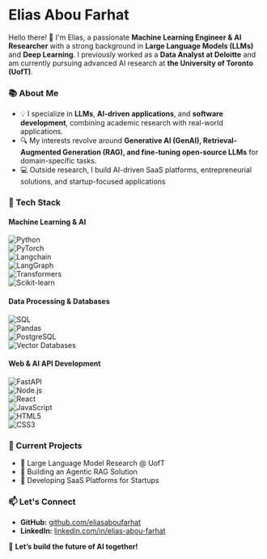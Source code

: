 # Elias Abou Farhat

Hello there! 👋 I'm Elias, a passionate **Machine Learning Engineer & AI Researcher** with a strong background in **Large Language Models (LLMs)** and **Deep Learning**. I previously worked as a **Data Analyst at Deloitte** and am currently pursuing advanced AI research at **the University of Toronto (UofT)**.  

### 📚 About Me  

- 💡 I specialize in **LLMs**, **AI-driven applications**, and **software development**, combining academic research with real-world applications.  
- 🔍 My interests revolve around **Generative AI (GenAI), Retrieval-Augmented Generation (RAG), and fine-tuning open-source LLMs** for domain-specific tasks.  
- 💻 Outside research, I build AI-driven SaaS platforms, entrepreneurial solutions, and startup-focused applications

### 🔧 Tech Stack  

#### **Machine Learning & AI**  
![Python](https://img.shields.io/badge/-Python-3776AB?style=flat-square&logo=python&logoColor=white)  
![PyTorch](https://img.shields.io/badge/-PyTorch-EE4C2C?style=flat-square&logo=pytorch&logoColor=white)  
![Langchain](https://img.shields.io/badge/-LangChain-005F8C?style=flat-square&logo=langchain&logoColor=white)  
![LangGraph](https://img.shields.io/badge/-LangGraph-FF5733?style=flat-square&logo=langgraph&logoColor=white)  
![Transformers](https://img.shields.io/badge/-Hugging%20Face-FFD700?style=flat-square&logo=huggingface&logoColor=black)  
![Scikit-learn](https://img.shields.io/badge/-Scikit%20Learn-F7931E?style=flat-square&logo=scikit-learn&logoColor=white)  

#### **Data Processing & Databases**  
![SQL](https://img.shields.io/badge/-SQL-4479A1?style=flat-square&logo=postgresql&logoColor=white)  
![Pandas](https://img.shields.io/badge/-Pandas-150458?style=flat-square&logo=pandas&logoColor=white)  
![PostgreSQL](https://img.shields.io/badge/-PostgreSQL-336791?style=flat-square&logo=postgresql&logoColor=white)  
![Vector Databases](https://img.shields.io/badge/-Vector%20DB-00C853?style=flat-square&logo=postgresql&logoColor=white)  

#### **Web & AI API Development**  
![FastAPI](https://img.shields.io/badge/-FastAPI-009688?style=flat-square&logo=fastapi&logoColor=white)  
![Node.js](https://img.shields.io/badge/-Node.js-339933?style=flat-square&logo=node.js&logoColor=white)  
![React](https://img.shields.io/badge/-React-61DAFB?style=flat-square&logo=react&logoColor=black)  
![JavaScript](https://img.shields.io/badge/-JavaScript-F7DF1E?style=flat-square&logo=javascript&logoColor=black)  
![HTML5](https://img.shields.io/badge/-HTML5-E34F26?style=flat-square&logo=html5&logoColor=white)  
![CSS3](https://img.shields.io/badge/-CSS3-1572B6?style=flat-square&logo=css3&logoColor=white)  

### 🌱 Current Projects  

- 🦾 Large Language Model Research @ UofT
- 🤖 Building an Agentic RAG Solution
- 🚀 Developing SaaS Platforms for Startups

### 📫 Let's Connect  

- **GitHub:** [github.com/eliasaboufarhat](https://github.com/eliasaboufarhat/)  
- **LinkedIn:** [linkedin.com/in/elias-abou-farhat](https://www.linkedin.com/in/elias-abou-farhat/)  

🚀 **Let’s build the future of AI together!**  
